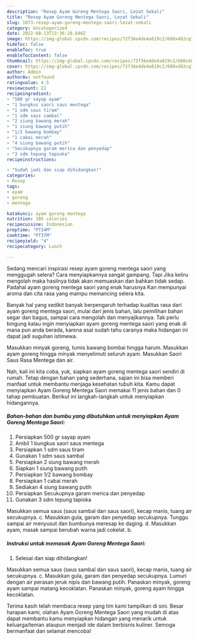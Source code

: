 ```yaml
---
description: "Resep Ayam Goreng Mentega Saori, Lezat Sekali"
title: "Resep Ayam Goreng Mentega Saori, Lezat Sekali"
slug: 1873-resep-ayam-goreng-mentega-saori-lezat-sekali
category: Uncategorized
date: 2022-08-13T13:36:28.646Z
image: https://img-global.cpcdn.com/recipes/72f36e4de4a819c2/680x482cq70/ayam-goreng-mentega-saori-foto-resep-utama.jpg
hideToc: false
enableToc: true
enableTocContent: false
thumbnail: https://img-global.cpcdn.com/recipes/72f36e4de4a819c2/680x482cq70/ayam-goreng-mentega-saori-foto-resep-utama.jpg
cover: https://img-global.cpcdn.com/recipes/72f36e4de4a819c2/680x482cq70/ayam-goreng-mentega-saori-foto-resep-utama.jpg
author: Admin
authorAv: notfound
ratingvalue: 4.5
reviewcount: 22
recipeingredient:
- "500 gr sayap ayam"
- "1 bungkus saori saus mentega"
- "1 sdm saus tiram"
- "1 sdm saus sambal"
- "2 siung bawang merah"
- "1 siung bawang putih"
- "1/2 bawang bombay"
- "1 cabai merah"
- "4 siung bawang putih"
- "Secukupnya garam merica dan penyedap"
- "3 sdm tepung tapioka"
recipeinstructions:

- "Sudah jadi dan siap dihidangkan!"
categories:
- Resep
tags:
- ayam
- goreng
- mentega

katakunci: ayam goreng mentega 
nutrition: 205 calories
recipecuisine: Indonesian
preptime: "PT24M"
cooktime: "PT37M"
recipeyield: "4"
recipecategory: Lunch

---
```



Sedang mencari inspirasi resep ayam goreng mentega saori yang menggugah selera? Cara menyiapkannya sangat gampang. Tapi Jika keliru mengolah maka hasilnya tidak akan memuaskan dan bahkan tidak sedap. Padahal ayam goreng mentega saori yang enak harusnya Kan mempunyai aroma dan cita rasa yang mampu memancing selera kita.


Banyak hal yang sedikit banyak berpengaruh terhadap kualitas rasa dari ayam goreng mentega saori, mulai dari jenis bahan, lalu pemilihan bahan segar dan bagus, sampai cara mengolah dan menyajikannya. Tak perlu bingung kalau ingin menyiapkan ayam goreng mentega saori yang enak di mana pun anda berada, karena asal sudah tahu caranya maka hidangan ini dapat jadi suguhan istimewa.

Masukkan minyak goreng, tumis bawang bombai hingga harum. Masukkan ayam goreng hingga minyak menyelimuti seluruh ayam. Masukkan Saori Saus Rasa Mentega dan air.


Nah, kali ini kita coba, yuk, siapkan ayam goreng mentega saori sendiri di rumah. Tetap dengan bahan yang sederhana, sajian ini bisa memberi manfaat untuk membantu menjaga kesehatan tubuh kita. Kamu dapat menyiapkan Ayam Goreng Mentega Saori memakai 11 jenis bahan dan 0 tahap pembuatan. Berikut ini langkah-langkah untuk menyiapkan hidangannya.

<!--inarticleads1-->

##### Bahan-bahan dan bumbu yang dibutuhkan untuk menyiapkan Ayam Goreng Mentega Saori:

1. Persiapkan 500 gr sayap ayam
1. Ambil 1 bungkus saori saus mentega
1. Persiapkan 1 sdm saus tiram
1. Gunakan 1 sdm saus sambal
1. Persiapkan 2 siung bawang merah
1. Siapkan 1 siung bawang putih
1. Persiapkan 1/2 bawang bombay
1. Persiapkan 1 cabai merah
1. Sediakan 4 siung bawang putih
1. Persiapkan Secukupnya garam merica dan penyedap
1. Gunakan 3 sdm tepung tapioka


Masukkan semua saus (saus sambal dan saus saori), kecap manis, tuang air secukupnya. c. Masukkan gula, garam dan penyedap secukupnya. Tunggu sampai air menyusut dan bumbunya meresap ke daging. d. Masukkan ayam, masak sampai berubah warna jadi cokelat. b. 

<!--inarticleads2-->

##### Instruksi untuk memasak Ayam Goreng Mentega Saori:


1. Selesai dan siap dihidangkan!

Masukkan semua saus (saus sambal dan saus saori), kecap manis, tuang air secukupnya. c. Masukkan gula, garam dan penyedap secukupnya. Lumuri dengan air perasan jeruk nipis dan bawang putih. Panaskan minyak, goreng ayam sampai matang kecoklatan. Panaskan minyak, goreng ayam hingga kecoklatan. 

Terima kasih telah membaca resep yang tim kami tampilkan di sini. Besar harapan kami, olahan Ayam Goreng Mentega Saori yang mudah di atas dapat membantu kamu menyiapkan hidangan yang menarik untuk keluarga/teman ataupun menjadi ide dalam berbisnis kuliner. Semoga bermanfaat dan selamat mencoba!
